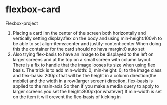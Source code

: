 # flexbox-card
Flexbox-project
1. Placing a card inn the center of the screen both horizontally and vertically setting display:flex on the body and using min-height:100vh to be able to set align-items:center and justify-content:center
When doing this the container for  the card should no hava margin:0 auto set
2. Also trying flex-basis to have an image to be displayed to the left on larger screens and at the top on a small screen with column layout. There is a fix to handle that the image looses its size when using flex basis.
The trick is to add  min-width: 0; min-height: 0; to the image class and flex-basis: 200px that will be the height in a column direction(the mobile) and the width in a row(larger screen) direction, flex-basis is applied to the main-axis
So then if you make a media query to apply to larger screens you set the height:300px(or whatever) If min-width is set on the item it will orevent the flex-basis of kicking in
